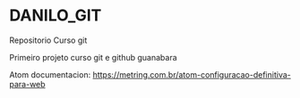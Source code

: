 # DANILO_GIT
 Repositorio Curso git

 Primeiro projeto curso git e github guanabara

 Atom documentacion:
 https://metring.com.br/atom-configuracao-definitiva-para-web

